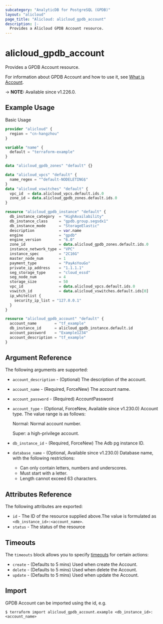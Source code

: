 ```yaml
---
subcategory: "AnalyticDB for PostgreSQL (GPDB)"
layout: "alicloud"
page_title: "Alicloud: alicloud_gpdb_account"
description: |-
  Provides a Alicloud GPDB Account resource.
---
```


# alicloud_gpdb_account

Provides a GPDB Account resource.



For information about GPDB Account and how to use it, see [What is Account](https://www.alibabacloud.com/help/en/).

-> **NOTE:** Available since v1.226.0.

## Example Usage

Basic Usage

```terraform
provider "alicloud" {
  region = "cn-hangzhou"
}

variable "name" {
  default = "terraform-example"
}

data "alicloud_gpdb_zones" "default" {}

data "alicloud_vpcs" "default" {
  name_regex = "^default-NODELETING$"
}
data "alicloud_vswitches" "default" {
  vpc_id  = data.alicloud_vpcs.default.ids.0
  zone_id = data.alicloud_gpdb_zones.default.ids.0
}

resource "alicloud_gpdb_instance" "default" {
  db_instance_category  = "HighAvailability"
  db_instance_class     = "gpdb.group.segsdx1"
  db_instance_mode      = "StorageElastic"
  description           = var.name
  engine                = "gpdb"
  engine_version        = "6.0"
  zone_id               = data.alicloud_gpdb_zones.default.ids.0
  instance_network_type = "VPC"
  instance_spec         = "2C16G"
  master_node_num       = 1
  payment_type          = "PayAsYouGo"
  private_ip_address    = "1.1.1.1"
  seg_storage_type      = "cloud_essd"
  seg_node_num          = 4
  storage_size          = 50
  vpc_id                = data.alicloud_vpcs.default.ids.0
  vswitch_id            = data.alicloud_vswitches.default.ids[0]
  ip_whitelist {
    security_ip_list = "127.0.0.1"
  }
}

resource "alicloud_gpdb_account" "default" {
  account_name        = "tf_example"
  db_instance_id      = alicloud_gpdb_instance.default.id
  account_password    = "Example1234"
  account_description = "tf_example"
}
```

## Argument Reference

The following arguments are supported:
* `account_description` - (Optional) The description of the account.
* `account_name` - (Required, ForceNew) The account name.
* `account_password` - (Required) AccountPassword
* `account_type` - (Optional, ForceNew, Available since v1.230.0) Account type. The value range is as follows:

  Normal: Normal account number.

  Super: a high-privilege account.
* `db_instance_id` - (Required, ForceNew) The Adb pg instance ID.
* `database_name` - (Optional, Available since v1.230.0) Database name, with the following restrictions:
  - Can only contain letters, numbers and underscores.
  - Must start with a letter.
  - Length cannot exceed 63 characters.

## Attributes Reference

The following attributes are exported:
* `id` - The ID of the resource supplied above.The value is formulated as `<db_instance_id>:<account_name>`.
* `status` - The status of the resource

## Timeouts

The `timeouts` block allows you to specify [timeouts](https://www.terraform.io/docs/configuration-0-11/resources.html#timeouts) for certain actions:
* `create` - (Defaults to 5 mins) Used when create the Account.
* `delete` - (Defaults to 5 mins) Used when delete the Account.
* `update` - (Defaults to 5 mins) Used when update the Account.

## Import

GPDB Account can be imported using the id, e.g.

```shell
$ terraform import alicloud_gpdb_account.example <db_instance_id>:<account_name>
```